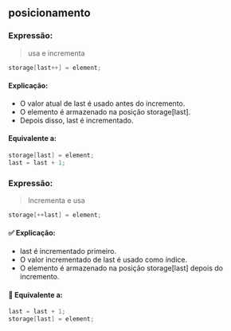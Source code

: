 ## posicionamento
### Expressão:
> usa e incrementa
```c++
storage[last++] = element;
```
#### Explicação:

- O valor atual de last é usado antes do incremento.
- O elemento é armazenado na posição storage[last].
- Depois disso, last é incrementado.

#### Equivalente a:
```c
storage[last] = element;
last = last + 1;
```
### Expressão:
> Incrementa e usa
```c
storage[++last] = element;
```
#### ✅ Explicação:

- last é incrementado primeiro.
- O valor incrementado de last é usado como índice.
- O elemento é armazenado na posição storage[last] depois do incremento.
#### 🔹 Equivalente a:
```c
last = last + 1;
storage[last] = element;
```